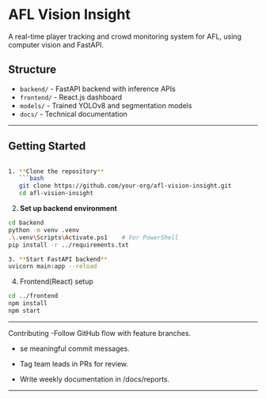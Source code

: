 # AFL Vision Insight

A real-time player tracking and crowd monitoring system for AFL, using computer vision and FastAPI.

## Structure

- `backend/` - FastAPI backend with inference APIs
- `frontend/` - React.js dashboard
- `models/` - Trained YOLOv8 and segmentation models
- `docs/` - Technical documentation
---
## Getting Started
```bash

1. **Clone the repository**
   ```bash
   git clone https://github.com/your-org/afl-vision-insight.git
   cd afl-vision-insight
   ```
   2. **Set up backend environment**
   ```bash
   cd backend
python -m venv .venv
.\.venv\Scripts\Activate.ps1    # For PowerShell
pip install -r ../requirements.txt
```
```bash
3. **Start FastAPI backend**
uvicorn main:app --reload
```
4. Frontend(React) setup
```bash
cd ../frontend
npm install
npm start
```
---
Contributing
-Follow GitHub flow with feature branches.

- se meaningful commit messages.

- Tag team leads in PRs for review.

- Write weekly documentation in /docs/reports.
---
